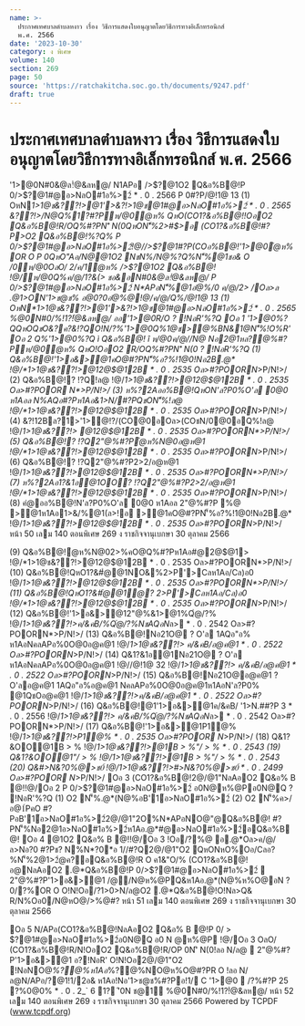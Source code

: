```yaml
---
name: >-
  ประกาศเทศบาลตำบลหงาว เรื่อง วิธีการแสดงใบอนุญาตโดยวิธีการทางอิเล็กทรอนิกส์
  พ.ศ. 2566
date: '2023-10-30'
category: ง พิเศษ
volume: 140
section: 269
page: 50
source: 'https://ratchakitcha.soc.go.th/documents/9247.pdf'
draft: true
---
```


# ประกาศเทศบาลตำบลหงาว เรื่อง วิธีการแสดงใบอนุญาตโดยวิธีการทางอิเล็กทรอนิกส์ พ.ศ. 2566

'1>@0N#0&@ล!ํ@&ลห@/ N1APอ />$?@1O2 Q&อ%B@!P 0/>$?@1#@อ>NลO#1อ%>2์ * . 0 . 2566 P 0#?P/@!1@ 13 (1) OหN*1>1@ช&??!>@1'>&?!>1@ช@1#@อ>NลO#1อ%>2์ * . 0 . 2565 &??!>/N@Q%1?#?Pห/@0ํ@ห% QหO(CO1?&อ%B@!!OอO2 Q&อ%B@!R/OQ%#?PN'ิ N(0QหON'็%2>#$>อ (CO1?&อ%B@!#?P>O2 Q&อ%B@!%?Q% P 0/>$?@1#@อ>NลO#1อ%>2์!@//>$?@1#?P(COอ%B@!'1>@0ํ@ห% OR O P 0QหO"Aอ/N@@1O2 NชN%/N@%?Q%N'็%@1ชอ& O /0ห/@0OลO/ 2/ค/1ํ@ห% />$?@1O2 Q&อ%B@! !@/ห/@0Q%ค/@/1?&(> ชอ&อN#0&@ล!ํ@&ลห@/ P 0/>$?@1#@อ>NลO#1อ%>2์ N*APอN'็%@1อํ@%/0 ค/@/2> /Oล>ล .@1>ON'1>ช@ช% อ@0?0อํ@%@!@/ค/@/Q%/@!1@ 13 (1) OหN*1>1@ช&??!>@1'>&?!>1@ช@1#@อ>NลO#1อ%>2์ * . 0 . 2565 %@0N#0/%!1?!ํ@&ลห@/ ออ'1>@0R/O ? !NอR'%?Q Oอ 1 '1>@0%?QQหOQชO&?ค?&!?QO!N/?%'1>@0Q%1@ช>@%BN&1@N'็%!O%R' Oอ 2 Q%'1>@0%?Q ì Q&อ%B@! î ห/@0ค/@//N@ Nอ2@1หล?@%#?Pห/@0ํ@ห% QหO!OอO2 R/OQ%#?PN'ิ N(0 ? !NอR'%?Q (1) Q&อ%B@!'1>อ&>@1คO@#?PN'็%อ?%!1@0!Nอ2B.@* !@/*1>1@ช&??!>@12@$@12B * . 0 . 2535 Oล>#?POORN*>P/N!>/ (2) Q&อ%B@!? !?Q!ล@ !@/*1>1@ช&??!>@12@$@12B * . 0 . 2535 Oล>#?POOR N*>P/N!>/ (3) ห%?2Aออ%B@!QหON'ล?P0%O'ล 0@0 ห1Aอล N%AQอ#?Pห1Aอ&1>N/#?PQชON'็%!ล@ !@/*1>1@ช&??!>@12@$@12B * . 0 . 2535 Oล>#?POORN*>P/N!>/ (4) &?!12Bล?1>'1>ํ@!?/(CO@0อOล>(COชN/0@0อQ%!ล@ !@/*1>1@ช&??!> @12@$@12B * . 0 . 2535 Oล>#?POORN*>P/N!>/ (5) Q&อ%B@!? !?Q2"@%#?Pํ@ห%N@0อ@ห@1 !@/*1>1@ช&??!>@12@$@12B * . 0 . 2535 Oล>#?POORN*>P/N!>/ (6) Q&อ%B@!? !?Q2"@%#?P2>2/อ@ห@1 !@/*1>1@ช&??!>@12@$@12B * . 0 . 2535 Oล>#?POORN*>P/N!>/ (7) ห%?2Aอ1?&1อ@1OO? !?Q2"@%#?P2>2/อ@ห@1 !@/*1>1@ช&??!>@12@$@12B * . 0 . 2535 Oล>#?POORN*>P/N!>/ (8) คํ@ออ%B@!N'ล?P0%O'ล 0@0 ห1Aอล 2"@%#?P %@ >@1ห1Aอ1>&/%@1(ล>!อ >@1คO@#?PN'็%อ?%!1@0!Nอ2B.@* !@/*1>1@ช&??!>@12@$@12B * . 0 . 2535 Oล>#?POORN*>P/N!>/ หน้า 50 เลม 140 ตอนพิเศษ 269 ง ราชกิจจานุเบกษา 30 ตุลาคม 2566

(9) Q&อ%B@!ํ@ห%N@02>%คO@Q%#?Pห1Aอ#@2@$@1> !@/*1>1@ช&??!>@12@$@12B * . 0 . 2535 Oล>#?POORN*>P/N!>/ (10) Q&อ%B@!QหO1?&#ํ@@1NO&%2>P'>Cลห1Aอ/Cล)อ0 !@/*1>1@ช&??!>@12@$@12B * . 0 . 2535 Oล>#?POORN*>P/N!>/ (11) Q&อ%B@!QหO1?&#ํ@@1ํ@? 2>P'>Cลห1Aอ/Cล)อ0 !@/*1>1@ช&??!>@12@$@12B * . 0 . 2535 Oล>#?POORN*>P/N!>/ (12) Q&อ%B@!'1>อ&>@12"@%&1>@1%Qํ@/?% !@/*1>1@ช&??!>ค/&คB/%Qํ@/?%NชAQอN*ล> * . 0 . 2542 Oล>#?POORN*>P/N!>/ (13) Q&อ%B@!Nอ21O@ ? O'ล 1AQอ"อ% ห1AอNคลAPอ%0O@0อ@ค@1 !@/*1>1@ช&??!> ค/&คB/อ@ค@1 * . 0 . 2522 Oล>#?POORN*>P/N!>/ (14) Q&1?&1อ@1Nอ21O@ ? O'ล ห1AอNคลAPอ%0O@0อ@ค@1 !@//@!1@ 32 !@/*1>1@ช&??!> ค/&คB/อ@ค@1 * . 0 . 2522 Oล>#?POORN*>P/N!>/ (15) Q&อ%B@!Nอ21O@อ@ค@1 ? O'ลอ@ค@1 1AQอ"อ%อ@ค@1 NคลAPอ%0O@0อ@ค@1ห1AอN'ล?P0% @1QชOอ@ค@1 !@/*1>1@ช&??!>ค/&คB/อ@ค@1 * . 0 . 2522 Oล>#?POORN*>P/N!>/ (16) Q&อ%B@!@1'1>อ&>@1ค/&คB/ '1>N.##?P 3 * . 0 . 2556 !@/*1>1@ช&??!> ค/&คB/%Qํ@/?%NชAQอN*ล> * . 0 . 2542 Oล>#?POORN*>P/N!>/ (17) Q&อ%B@!'1>อ&>@1P1@% !@/*1>1@ช&??!>P1@% * . 0 . 2535 Oล>#?POOR N*>P/N!>/ (18) Q&1?&OO@1B > % !@/*1>1@ช&??!>@1B > %"/ > % * . 0 . 2543 (19) Q&1?&OO@1"/ > % !@/*1>1@ช&??!>@1B > %"/ > % * . 0 . 2543 (20) Q&#>N&?0%*@>ช0์ !@/*1>1@ช&??!>#>N&?0%*@>ช0์ * . 0 . 2499 Oล>#?POOR N*>P/N!>/ Oอ 3 (CO1?&อ%B@!2@/@1"NลAอO2 Q&อ% B @!!@/Oอ 2 P 0/>$?@1#@อ>NลO#1อ%>2์ อ0N@ห%@Pอ0N@Q ? !NอR'%?Q (1) O2 N'็%.@*(N@%อB'1์อ>NลO#1อ%>2์ (2) O2 N'็%ค>/อ@1์PคO #?PอB'1์อ>NลO#1อ%>2์2@/@1"2O%N*APอNO@"@Q&อ%B@! #?PN'็%Nอ2@1อ>NลO#1อ%>2์ห1Aอ.@*#@อ>NลO#1อ%>2์อQ&อ%B@! Oอ 4 @1O2 Q&อ% B @!!@/Oอ 3 !Oอ/?%@ อ.@*Oล>ค/@/ล>Nอ?0 #?Pช? N%N*?0*อ 1//#?Q2@/@1"O2 QหONหO%Oอ/Cลอ?%N'็%2@1>2ํ@ค?อQ&อ%B@!R O ค1&"O/% (CO1?&อ%B@!อ@NลAอO2 .@*Q&อ%B@!P 0/>$?@1#@อ>NลO#1อ%>2์  2"@%#?P'1>อ&>@1 /@/N@ห%@PQ&ห1Aอ.@*(N@%ห%O@อN ? 0/?%OR O O!N!Oอ/?1>0>N/ล@O2 .@*Q&อ%B@!O!Nล>Q& R/N%Oอ0/N@หO@/>%@#? หน้า 51 เลม 140 ตอนพิเศษ 269 ง ราชกิจจานุเบกษา 30 ตุลาคม 2566

Oอ 5 N/APอ(CO1?&อ%B@!NลAอO2 Q&อ% B @!P 0/ > $?@1#@อ>NลO#1อ%>2์อ0N@Q อ0 N @ห%@P !@/Oอ 3 OลO/ (CO1?&อ%B@!R/N!OอO2 Q&อ%B@!R/OP 0N'ิ N(0!ลอ N/ล@  2"@%#?P'1>อ&>@1 อ?!NอR' O!N!Oอ2@/@1"O2 !NอNO@*%?@%ห1Aอ*%?@%NO@ห%O@#?PR O !ลอ N/ล@N/APอ/?@1!1/2อ& ห1Aอ!Nอ'1>ช@ช%#?Pอ!1/ C '1>@0  /?%#?P 25 ?%0@0% * . 0 . 2_` 6 1? 'ิ0N ช@1์ %@0N#0/%!1?!ํ@&ลห@/ หน้า 52 เลม 140 ตอนพิเศษ 269 ง ราชกิจจานุเบกษา 30 ตุลาคม 2566 Powered by TCPDF (www.tcpdf.org)
